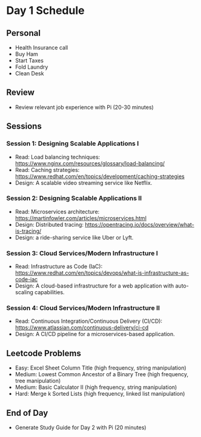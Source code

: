 # Day 1 Schedule
## Personal
- Health Insurance call
- Buy Ham
- Start Taxes
- Fold Laundry
- Clean Desk

## Review
- Review relevant job experience with Pi (20-30 minutes)

## Sessions
### Session 1: Designing Scalable Applications I
- Read: Load balancing techniques: https://www.nginx.com/resources/glossary/load-balancing/
- Read: Caching strategies: https://www.redhat.com/en/topics/development/caching-strategies
- Design: A scalable video streaming service like Netflix.

### Session 2: Designing Scalable Applications II
- Read: Microservices architecture: https://martinfowler.com/articles/microservices.html
- Design: Distributed tracing: https://opentracing.io/docs/overview/what-is-tracing/
- Design: a ride-sharing service like Uber or Lyft.

### Session 3: Cloud Services/Modern Infrastructure I
- Read: Infrastructure as Code (IaC): https://www.redhat.com/en/topics/devops/what-is-infrastructure-as-code-iac
- Design: A cloud-based infrastructure for a web application with auto-scaling capabilities.

### Session 4: Cloud Services/Modern Infrastructure II
- Read: Continuous Integration/Continuous Delivery (CI/CD): https://www.atlassian.com/continuous-delivery/ci-cd
- Design: A CI/CD pipeline for a microservices-based application.

## Leetcode Problems
- Easy: Excel Sheet Column Title (high frequency, string manipulation)
- Medium: Lowest Common Ancestor of a Binary Tree (high frequency, tree manipulation)
- Medium: Basic Calculator II (high frequency, string manipulation)
- Hard: Merge k Sorted Lists (high frequency, linked list manipulation)

## End of Day
- Generate Study Guide for Day 2 with Pi (20 minutes)
